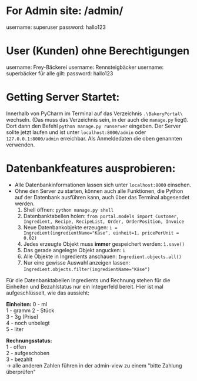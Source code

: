 # For Admin site: /admin/
username: superuser
password: hallo123

# User (Kunden) ohne Berechtigungen
username: Frey-Bäckerei
username: Rennsteigbäcker
username: superbäcker
für alle gilt:
password: hallo123


# Getting Server Startet:
Innerhalb von PyCharm im Terminal auf das Verzeichnis `.\BakeryPortal\` wechseln. (Das muss das
Verzeichnis sein, in der auch die `manage.py` liegt). Dort dann den Befehl `python manage.py runserver` eingeben.
Der Server sollte jetzt laufen und ist unter `localhost:8000/admin` oder `127.0.0.1:8000/admin` erreichbar. Als
Anmeldedaten die oben genannten verwenden.


# Datenbankfeatures ausprobieren:
* Alle Datenbankinformationen lassen sich unter `localhost:8000` einsehen.
* Ohne den Server zu starten, können auch alle Funktionen, die Python auf der Datenbank ausführen kann, auch über das Terminal abgesendet werden.
    1. Shell öffnen: `python manage.py shell`
    2. Datenbanktabellen holen: `from portal.models import Customer, Ingredient, Recipe, RecipeList, Order, OrderPosition, Invoice`
    3. Neue Datenbankobjekte erzeugen: `i = Ingredient(ingredientName="Käse", einheit=1, pricePerUnit = 0.02)`
    4. Jedes erzeugte Objekt muss __immer__ gespeichert werden: `ì.save()`
    5. Das gerade angelegte Objekt angucken: `i`
    6. Alle Objekte in Ingredients anschauen: `Ingredient.objects.all()`
    7. Nur eine gewisse Auswahl anzeigen lassen: `Ingredient.objects.filter(ingredientName="Käse")`


Für die Datenbanktabellen Ingredients und Rechnung stehen für die Einheiten und Bezahlstatus nur ein
Integerfeld bereit. Hier ist mal aufgeschlüsselt, wie das aussieht:

**Einheiten:**
0 - ml  
1 - gramm
2 - Stück  
3 - 3g (Prise)  
4 - noch unbelegt  
5 - liter  


**Rechnungsstatus:**  
1 - offen  
2 - aufgeschoben  
3 - bezahlt  
-> alle anderen Zahlen führen in der admin-view zu einem "bitte Zahlung überprüfen"  
